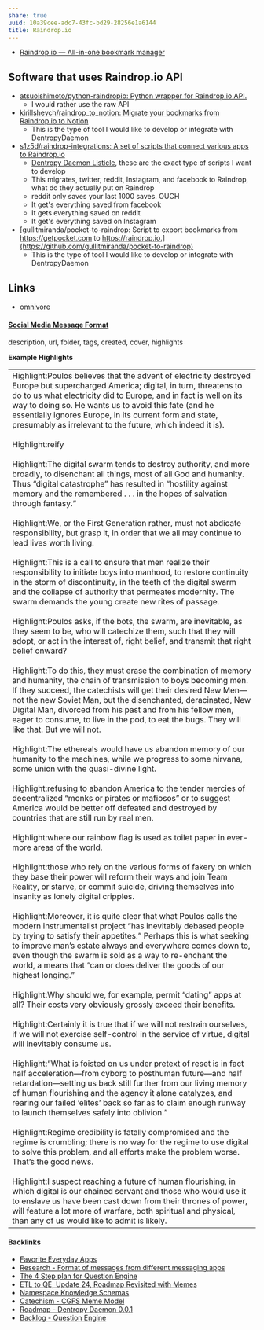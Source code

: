 ```yaml
---
share: true
uuid: 10a39cee-adc7-43fc-bd29-28256e1a6144
title: Raindrop.io
---
```

* [Raindrop.io — All-in-one bookmark manager](https://raindrop.io/)

## Software that uses Raindrop.io API

* [atsuoishimoto/python-raindropio: Python wrapper for Raindrop.io API.](https://github.com/atsuoishimoto/python-raindropio)
	* I would rather use the raw API
* [kirillshevch/raindrop\_to\_notion: Migrate your bookmarks from Raindrop.io to Notion](https://github.com/kirillshevch/raindrop_to_notion)
	* This is the type of tool I would like to develop or integrate with DentropyDaemon
* [s1z5d/raindrop-integrations: A set of scripts that connect various apps to Raindrop.io](https://github.com/s1z5d/raindrop-integrations)
	* [Dentropy Daemon Listicle](../15c66694-3dc9-4115-afb8-887a6e52ffea), these are the exact type of scripts I want to develop
	* This migrates, twitter, reddit, Instagram, and facebook to Raindrop, what do they actually put on Raindrop
	* reddit only saves your last 1000 saves. OUCH
	* It get's everything saved from facebook
	* It gets everything saved on reddit
	* It get's everything saved on Instagram
* [gullitmiranda/pocket-to-raindrop: Script to export bookmarks from https://getpocket.com to https://raindrop.io.](https://github.com/gullitmiranda/pocket-to-raindrop)
	* This is the type of tool I would like to develop or integrate with DentropyDaemon

## Links

* [omnivore](../0f9c35d3-301b-415b-b2e2-86aaa99aca16)

#### [Social Media Message Format](../ea6dd9c4-c148-4631-af5f-63ffe73fceb3)

description, url,	folder,	tags,	created,	cover,	highlights

**Example Highlights**

|   |
|---|
|Highlight:Poulos believes that the advent of electricity destroyed Europe but supercharged America; digital, in turn, threatens to do to us what electricity did to Europe, and in fact is well on its way to doing so. He wants us to avoid this fate (and he essentially ignores Europe, in its current form and state, presumably as irrelevant to the future, which indeed it is).  <br>  <br>Highlight:reify  <br>  <br>Highlight:The digital swarm tends to destroy authority, and more broadly, to disenchant all things, most of all God and humanity. Thus “digital catastrophe” has resulted in “hostility against memory and the remembered . . . in the hopes of salvation through fantasy.”  <br>  <br>Highlight:We, or the First Generation rather, must not abdicate responsibility, but grasp it, in order that we all may continue to lead lives worth living.  <br>  <br>Highlight:This is a call to ensure that men realize their responsibility to initiate boys into manhood, to restore continuity in the storm of discontinuity, in the teeth of the digital swarm and the collapse of authority that permeates modernity. The swarm demands the young create new rites of passage.  <br>  <br>Highlight:Poulos asks, if the bots, the swarm, are inevitable, as they seem to be, who will catechize them, such that they will adopt, or act in the interest of, right belief, and transmit that right belief onward?  <br>  <br>Highlight:To do this, they must erase the combination of memory and humanity, the chain of transmission to boys becoming men. If they succeed, the catechists will get their desired New Men—not the new Soviet Man, but the disenchanted, deracinated, New Digital Man, divorced from his past and from his fellow men, eager to consume, to live in the pod, to eat the bugs. They will like that. But we will not.  <br>  <br>Highlight:The ethereals would have us abandon memory of our humanity to the machines, while we progress to some nirvana, some union with the quasi-divine light.  <br>  <br>Highlight:refusing to abandon America to the tender mercies of decentralized “monks or pirates or mafiosos” or to suggest America would be better off defeated and destroyed by countries that are still run by real men.  <br>  <br>Highlight:where our rainbow flag is used as toilet paper in ever-more areas of the world.  <br>  <br>Highlight:those who rely on the various forms of fakery on which they base their power will reform their ways and join Team Reality, or starve, or commit suicide, driving themselves into insanity as lonely digital cripples.  <br>  <br>Highlight:Moreover, it is quite clear that what Poulos calls the modern instrumentalist project “has inevitably debased people by trying to satisfy their appetites.” Perhaps this is what seeking to improve man’s estate always and everywhere comes down to, even though the swarm is sold as a way to re-enchant the world, a means that “can or does deliver the goods of our highest longing.”  <br>  <br>Highlight:Why should we, for example, permit “dating” apps at all? Their costs very obviously grossly exceed their benefits.  <br>  <br>Highlight:Certainly it is true that if we will not restrain ourselves, if we will not exercise self-control in the service of virtue, digital will inevitably consume us.  <br>  <br>Highlight:“What is foisted on us under pretext of reset is in fact half acceleration—from cyborg to posthuman future—and half retardation—setting us back still further from our living memory of human flourishing and the agency it alone catalyzes, and rearing our failed ‘elites’ back so far as to claim enough runway to launch themselves safely into oblivion.”  <br>  <br>Highlight:Regime credibility is fatally compromised and the regime is crumbling; there is no way for the regime to use digital to solve this problem, and all efforts make the problem worse. That’s the good news.  <br>  <br>Highlight:I suspect reaching a future of human flourishing, in which digital is our chained servant and those who would use it to enslave us have been cast down from their thrones of power, will feature a lot more of warfare, both spiritual and physical, than any of us would like to admit is likely.|

#### Backlinks

* [Favorite Everyday Apps](/444ff7c7-77b4-483c-b801-3955d2daeb0a)
* [Research - Format of messages from different messaging apps](/6af8ae27-bf2e-4228-aaba-d28f82f4e329)
* [The 4 Step plan for Question Engine](/9dfba51c-8092-411d-859b-9acf356ec385)
* [ETL to QE, Update 24, Roadmap Revisited with Memes](/89c90b4a-2065-4b58-93eb-107794ed8671)
* [Namespace Knowledge Schemas](/98674655-97b4-4c2d-a7ce-4ae6967044ac)
* [Catechism - CGFS Meme Model](/f8a441e8-67b1-4672-9dad-a1ad8ed192a2)
* [Roadmap - Dentropy Daemon 0.0.1](/8d4d461f-49f7-4dbd-829f-807d0bb602df)
* [Backlog - Question Engine](/889c6648-4cf6-4887-848e-b01c4e5f1e71)
